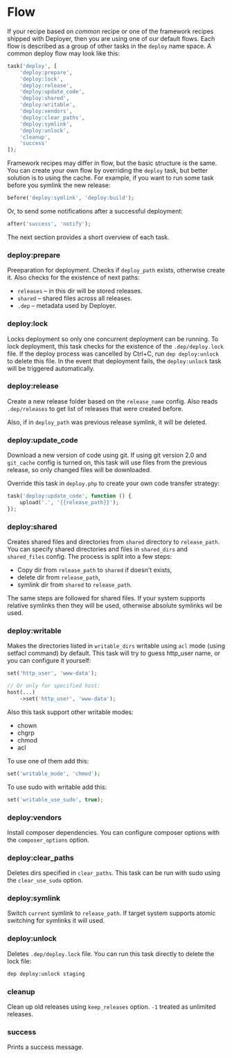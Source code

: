 # Flow

If your recipe based on *common* recipe or one of the framework recipes shipped with Deployer, then you are using one of our default flows.
Each flow is described as a group of other tasks in the `deploy` name space. A common deploy flow may look like this:

~~~php
task('deploy', [
    'deploy:prepare',
    'deploy:lock',
    'deploy:release',
    'deploy:update_code',
    'deploy:shared',
    'deploy:writable',
    'deploy:vendors',
    'deploy:clear_paths',
    'deploy:symlink',
    'deploy:unlock',
    'cleanup',
    'success'
]);
~~~

Framework recipes may differ in flow, but the basic structure is the same. You can create your own flow by overriding the `deploy` task, but better solution is to using the cache. 
For example, if you want to run some task before you symlink the new release:

~~~php
before('deploy:symlink', 'deploy:build');
~~~

Or, to send some notifications after a successful deployment:

~~~php
after('success', 'notify');
~~~

The next section provides a short overview of each task. 

### deploy:prepare

Preeparation for deployment. Checks if `deploy_path` exists, otherwise create it. Also checks for the existence of next paths:

* `releases` – in this dir will be stored releases.
* `shared` – shared files across all releases.
* `.dep` – metadata used by Deployer.

### deploy:lock

Locks deployment so only one concurrent deployment can be running. To lock deployment, this task checks for the existence of the  `.dep/deploy.lock` file. If the deploy process was cancelled by Ctrl+C, run `dep deploy:unlock` to delete this file. In the event that deployment fails, the `deploy:unlock` task will be triggered automatically. 

### deploy:release

Create a new release folder based on the `release_name` config. Also reads `.dep/releases` to get list of releases that were created before. 

Also, if in `deploy_path` was previous release symlink, it will be deleted.

### deploy:update_code

Download a new version of code using git. If using git version 2.0 and `git_cache` config is turned on, this task will use files from the previous release, so only changed files will be downloaded.

Override this task in `deploy.php` to create your own code transfer strategy:

~~~php
task('deploy:update_code', function () {
    upload('.', '{{release_path}}');
});
~~~

### deploy:shared

Creates shared files and directories from `shared` directory to `release_path`. You can specify shared directories and files in `shared_dirs` and `shared_files` config. The process is split into a few steps:

* Copy dir from `release_path` to `shared` if doesn't exists,
* delete dir from `release_path`,
* symlink dir from `shared` to `release_path`.

The same steps are followed for shared files. If your system supports relative symlinks then they will be used, otherwise absolute symlinks wil be used.

### deploy:writable

Makes the directories listed in `writable_dirs` writable using `acl` mode (using setfacl command) by default. This task will try to guess http_user name, or you can configure it yourself:

~~~php
set('http_user', 'www-data');

// Or only for specified host:
host(...)
    ->set('http_user', 'www-data');
~~~

Also this task support other writable modes:

* chown
* chgrp
* chmod
* acl

To use one of them add this:

~~~php
set('writable_mode', 'chmod');
~~~

To use sudo with writable add this:

~~~php
set('writable_use_sudo', true);
~~~

### deploy:vendors

Install composer dependencies. You can configure composer options with the `composer_options` option. 

### deploy:clear_paths

Deletes dirs specified in `clear_paths`. This task can be run with sudo using the `clear_use_sudo` option.

### deploy:symlink

Switch `current` symlink to `release_path`. If target system supports atomic switching for symlinks it will used.

### deploy:unlock

Deletes `.dep/deploy.lock` file. You can run this task directly to delete the lock file:

~~~sh
dep deploy:unlock staging
~~~

### cleanup

Clean up old releases using `keep_releases` option. `-1` treated as unlimited releases.

### success

Prints a success message.

